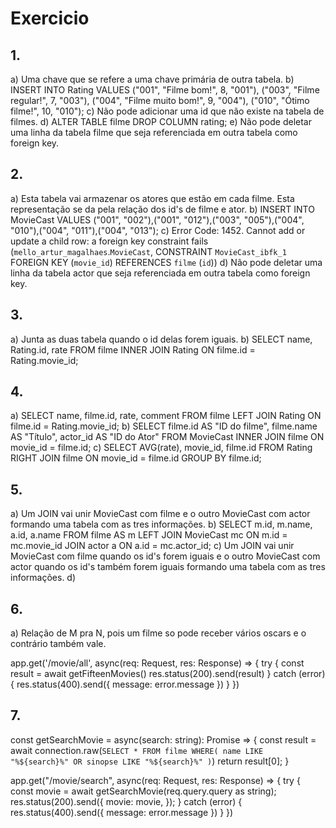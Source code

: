 # Exercicio

## 1.
a)  Uma chave que se refere a uma chave primária de outra tabela.
b)  INSERT INTO Rating 
VALUES  ("001", "Filme bom!", 8, "001"),
		("003", "Filme regular!", 7, "003"),
        ("004", "Filme muito bom!", 9, "004"),
        ("010", "Ótimo filme!", 10, "010");
c)  Não pode adicionar uma id que não existe na tabela de filmes.
d)  ALTER TABLE filme DROP COLUMN rating;
e)  Não pode deletar uma linha da tabela filme que seja referenciada em outra tabela como foreign key.

## 2.
a)  Esta tabela vai armazenar os atores que estão em cada filme. Esta representação se da pela relação dos id's de filme e ator.
b)  INSERT INTO MovieCast VALUES ("001", "002"),("001", "012"),("003", "005"),("004", "010"),("004", "011"),("004", "013");
c)  Error Code: 1452. Cannot add or update a child row: a foreign key constraint fails (`mello_artur_magalhaes`.`MovieCast`, CONSTRAINT `MovieCast_ibfk_1` FOREIGN KEY (`movie_id`) REFERENCES `filme` (`id`))
d)  Não pode deletar uma linha da tabela actor que seja referenciada em outra tabela como foreign key.

## 3.
a)  Junta as duas tabela quando o id delas forem iguais.
b)  SELECT name, Rating.id, rate FROM filme
INNER JOIN Rating ON filme.id = Rating.movie_id;

## 4.
a)  SELECT name, filme.id, rate, comment FROM filme
LEFT JOIN Rating ON filme.id = Rating.movie_id;
b)  SELECT filme.id AS "ID do filme", filme.name AS "Título", actor_id AS "ID do Ator" FROM MovieCast
INNER JOIN filme 
ON movie_id = filme.id;
c)  SELECT AVG(rate), movie_id, filme.id FROM Rating
RIGHT JOIN filme ON movie_id = filme.id
GROUP BY filme.id;

## 5. 
a)  Um JOIN vai unir MovieCast com filme e o outro MovieCast com actor formando uma tabela com as tres informações.
b)  SELECT m.id, m.name, a.id, a.name FROM filme AS m
LEFT JOIN MovieCast mc ON m.id = mc.movie_id
JOIN actor a ON a.id = mc.actor_id;
c)  Um JOIN vai unir MovieCast com filme quando os id's forem iguais e o outro MovieCast com actor quando os id's também forem iguais formando uma tabela com as tres informações.
d)  

## 6.
a)  Relação de M pra N, pois um filme so pode receber vários oscars e o contrário também vale.

app.get('/movie/all', async(req: Request, res: Response) => {
    try {
        const result = await getFifteenMovies()
        res.status(200).send(result)
    } catch (error) {
        res.status(400).send({
            message: error.message
        })
    }
})

## 7.
const getSearchMovie = async(search: string): Promise<any> => {
    const result = await connection.raw(`
        SELECT * FROM filme WHERE( name LIKE "%${search}%" OR sinopse LIKE "%${search}%" )
    `)
    return result[0];
}

app.get("/movie/search", async(req: Request, res: Response) => {
    try {
        const movie = await getSearchMovie(req.query.query as string);
        res.status(200).send({
            movie: movie,
        });
    } catch (error) {
        res.status(400).send({
            message: error.message
        })
    }
})